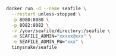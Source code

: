 <!-- 
title: Seafile
sort: 
--> 

```bash
docker run -d --name seafile \
  --restart unless-stopped \
  -p 8080:8080 \
  -p 8082:8082 \
  -v /your/seafile/directory:/seafile \
  -e SEAFILE_ADMIN="xxxxx@xxx" \
  -e SEAFILE_ADMIN_PW="xxx" \
  tinysnake/seafile
```

